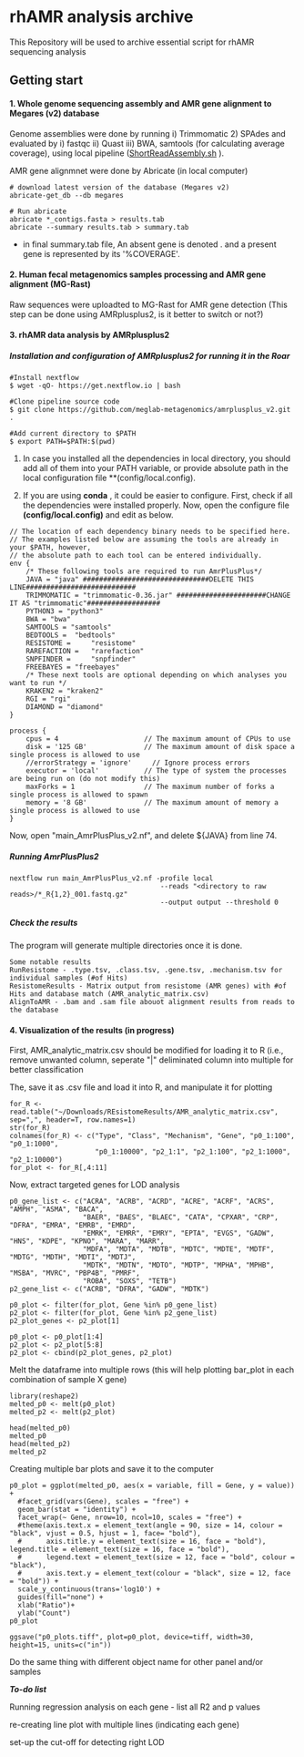 # rhAMR analysis archive 

This Repository will be used to archive essential script for rhAMR sequencing analysis

## Getting start


#### 1. Whole genome sequencing assembly and AMR gene alignment to Megares (v2) database

Genome assemblies were done by running i) Trimmomatic 2) SPAdes and evaluated by i) fastqc ii) Quast iii) BWA, samtools (for calculating average coverage), using local pipeline ([ShortReadAssembly.sh](https://github.com/tuc289/rhAMR/ShortReadAssembly.sh)
). 

AMR gene alignmnet were done by Abricate (in local computer)

```
# download latest version of the database (Megares v2)
abricate-get_db --db megares

# Run abricate
abricate *_contigs.fasta > results.tab
abricate --summary results.tab > summary.tab
```
* in final summary.tab file, An absent gene is denoted . and a present gene is represented by its '%COVERAGE'.

#### 2. Human fecal metagenomics samples processing and AMR gene alignment (MG-Rast)

Raw sequences were uploadted to MG-Rast for AMR gene detection (This step can be done using AMRplusplus2, is it better to switch or not?)

#### 3. rhAMR data analysis by AMRplusplus2

##### Installation and configuration of AMRplusplus2 for running it in the Roar #####

```
#Install nextflow
$ wget -qO- https://get.nextflow.io | bash

#Clone pipeline source code
$ git clone https://github.com/meglab-metagenomics/amrplusplus_v2.git .

#Add current directory to $PATH
$ export PATH=$PATH:$(pwd)
```

1. In case you installed all the dependencies in local directory, you should add all of them into your PATH variable, or provide absolute path in the local configuration file **(config/local.config). 

2. If you are using **conda** , it could be easier to configure. First, check if all the dependencies were installed properly. Now, open the configure file **(config/local.config)** and edit as below.  

```
// The location of each dependency binary needs to be specified here.
// The examples listed below are assuming the tools are already in your $PATH, however,
// the absolute path to each tool can be entered individually.
env {
    /* These following tools are required to run AmrPlusPlus*/
    JAVA = "java" ###############################DELETE THIS LINE###########################
    TRIMMOMATIC = "trimmomatic-0.36.jar" ######################CHANGE IT AS "trimmomatic"##################
    PYTHON3 = "python3"
    BWA = "bwa"
    SAMTOOLS = "samtools"
    BEDTOOLS = 	"bedtools"
    RESISTOME = 	"resistome"
    RAREFACTION = 	"rarefaction"
    SNPFINDER = 	"snpfinder"
    FREEBAYES = "freebayes"
    /* These next tools are optional depending on which analyses you want to run */
    KRAKEN2 = "kraken2"
    RGI = "rgi"
    DIAMOND = "diamond"
}

process {
    cpus = 4                     // The maximum amount of CPUs to use
    disk = '125 GB'              // The maximum amount of disk space a single process is allowed to use
    //errorStrategy = 'ignore'     // Ignore process errors
    executor = 'local'           // The type of system the processes are being run on (do not modify this)
    maxForks = 1                 // The maximum number of forks a single process is allowed to spawn
    memory = '8 GB'              // The maximum amount of memory a single process is allowed to use
}
```

Now, open "main_AmrPlusPlus_v2.nf", and delete ${JAVA} from line 74.

##### Running AmrPlusPlus2

```
nextflow run main_AmrPlusPlus_v2.nf -profile local 
                                     --reads "<directory to raw reads>/*_R{1,2}_001.fastq.gz" 
                                     --output output --threshold 0
```
##### Check the results
The program will generate multiple directories once it is done.
```
Some notable results 
RunResistome - .type.tsv, .class.tsv, .gene.tsv, .mechanism.tsv for individual samples (#of Hits)
ResistomeResults - Matrix output from resistome (AMR genes) with #of Hits and database match (AMR_analytic_matrix.csv)
AlignToAMR - .bam and .sam file abouot alignment results from reads to the database
```

#### 4. Visualization of the results (in progress)

First, AMR_analytic_matrix.csv should be modified for loading it to R (i.e., remove unwanted column, seperate "|" deliminated column into multiple for better classification

The, save it as .csv file and load it into R, and manipulate it for plotting
```
for_R <- read.table("~/Downloads/REsistomeResults/AMR_analytic_matrix.csv", sep=",", header=T, row.names=1)
str(for_R)
colnames(for_R) <- c("Type", "Class", "Mechanism", "Gene", "p0_1:100", "p0_1:1000", 
                     "p0_1:10000", "p2_1:1", "p2_1:100", "p2_1:1000", "p2_1:10000")
for_plot <- for_R[,4:11]
```

Now, extract targeted genes for LOD analysis
```
p0_gene_list <- c("ACRA", "ACRB", "ACRD", "ACRE", "ACRF", "ACRS", "AMPH", "ASMA", "BACA", 
                  "BAER", "BAES", "BLAEC", "CATA", "CPXAR", "CRP", "DFRA", "EMRA", "EMRB", "EMRD",
                  "EMRK", "EMRR", "EMRY", "EPTA", "EVGS", "GADW", "HNS", "KDPE", "KPNO", "MARA", "MARR", 
                  "MDFA", "MDTA", "MDTB", "MDTC", "MDTE", "MDTF", "MDTG", "MDTH", "MDTI", "MDTJ",
                  "MDTK", "MDTN", "MDTO", "MDTP", "MPHA", "MPHB", "MSBA", "MVRC", "PBP4B", "PMRF", 
                  "ROBA", "SOXS", "TETB")
p2_gene_list <- c("ACRB", "DFRA", "GADW", "MDTK")

p0_plot <- filter(for_plot, Gene %in% p0_gene_list)
p2_plot <- filter(for_plot, Gene %in% p2_gene_list)
p2_plot_genes <- p2_plot[1]

p0_plot <- p0_plot[1:4]
p2_plot <- p2_plot[5:8]
p2_plot <- cbind(p2_plot_genes, p2_plot)
```

Melt the dataframe into multiple rows (this will help plotting bar_plot in each combination of sample X gene)
```
library(reshape2)
melted_p0 <- melt(p0_plot)
melted_p2 <- melt(p2_plot)

head(melted_p0)
melted_p0
head(melted_p2)
melted_p2
```

Creating multiple bar plots and save it to the computer
```
p0_plot = ggplot(melted_p0, aes(x = variable, fill = Gene, y = value)) + 
  #facet_grid(vars(Gene), scales = "free") +
  geom_bar(stat = "identity") + 
  facet_wrap(~ Gene, nrow=10, ncol=10, scales = "free") + 
  #theme(axis.text.x = element_text(angle = 90, size = 14, colour = "black", vjust = 0.5, hjust = 1, face= "bold"), 
  #      axis.title.y = element_text(size = 16, face = "bold"), legend.title = element_text(size = 16, face = "bold"), 
  #      legend.text = element_text(size = 12, face = "bold", colour = "black"), 
  #      axis.text.y = element_text(colour = "black", size = 12, face = "bold")) + 
  scale_y_continuous(trans='log10') +
  guides(fill="none") +
  xlab("Ratio")+
  ylab("Count")
p0_plot

ggsave("p0_plots.tiff", plot=p0_plot, device=tiff, width=30, height=15, units=c("in"))
```
Do the same thing with different object name for other panel and/or samples

***To-do list***

Running regression analysis on each gene - list all R2 and p values

re-creating line plot with multiple lines (indicating each gene)

set-up the cut-off for detecting right LOD




